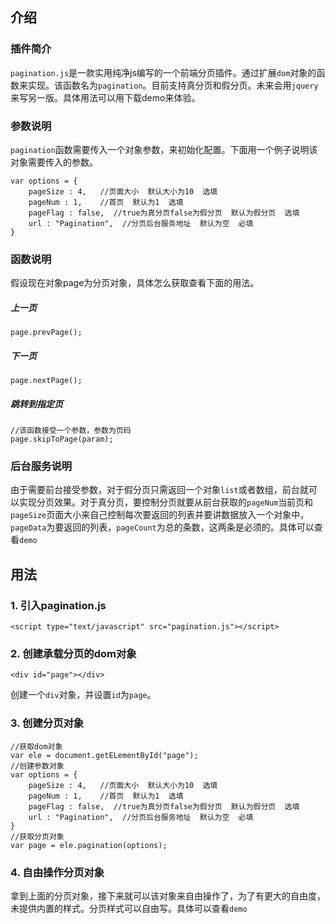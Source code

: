 ## 介绍
### 插件简介
`pagination.js`是一款实用纯净js编写的一个前端分页插件。通过扩展`dom`对象的函数来实现。该函数名为`pagination`。目前支持真分页和假分页。未来会用`jquery`来写另一版。具体用法可以用下载demo来体验。
### 参数说明
`pagination`函数需要传入一个对象参数，来初始化配置。下面用一个例子说明该对象需要传入的参数。
```
var options = {
	pageSize : 4,   //页面大小  默认大小为10  选填
	pageNum : 1,    //首页  默认为1  选填
	pageFlag : false,  //true为真分页false为假分页  默认为假分页  选填
	url : "Pagination",  //分页后台服务地址  默认为空  必填
}
```
### 函数说明
假设现在对象page为分页对象，具体怎么获取查看下面的用法。
##### 上一页
```
page.prevPage();
```
##### 下一页
```
page.nextPage();
```
##### 跳转到指定页
```
//该函数接受一个参数，参数为页码
page.skipToPage(param);
```
### 后台服务说明
由于需要前台接受参数，对于假分页只需返回一个对象`list`或者数组，前台就可以实现分页效果。对于真分页，要控制分页就要从前台获取的`pageNum`当前页和`pageSize`页面大小来自己控制每次要返回的列表并要讲数据放入一个对象中，`pageData`为要返回的列表，`pageCount`为总的条数，这两条是必须的。具体可以查看`demo`

## 用法
### 1. 引入pagination.js
```
<script type="text/javascript" src="pagination.js"></script>
```
### 2. 创建承载分页的dom对象
```
<div id="page"></div>
```
创建一个`div`对象，并设置`id`为`page`。
### 3. 创建分页对象
```
//获取dom对象
var ele = document.getELementById("page");
//创建参数对象
var options = {
	pageSize : 4,   //页面大小  默认大小为10  选填
	pageNum : 1,    //首页  默认为1  选填
	pageFlag : false,  //true为真分页false为假分页  默认为假分页  选填
	url : "Pagination",  //分页后台服务地址  默认为空  必填
}
//获取分页对象
var page = ele.pagination(options);
```
### 4. 自由操作分页对象
拿到上面的分页对象，接下来就可以该对象来自由操作了，为了有更大的自由度，未提供内置的样式。分页样式可以自由写。具体可以查看`demo`
